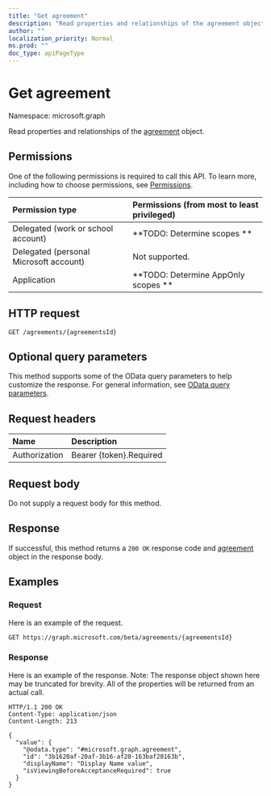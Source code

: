 ```yaml
---
title: "Get agreement"
description: "Read properties and relationships of the agreement object."
author: ""
localization_priority: Normal
ms.prod: ""
doc_type: apiPageType
---
```


# Get agreement

Namespace: microsoft.graph

Read properties and relationships of the [agreement](../resources/agreement.md) object.

## Permissions
One of the following permissions is required to call this API. To learn more, including how to choose permissions, see [Permissions](/concepts/permissions-reference.md).

|Permission type|Permissions (from most to least privileged)|
|:---|:---|
|Delegated (work or school account)|**TODO: Determine scopes **|
|Delegated (personal Microsoft account)|Not supported.|
|Application|**TODO: Determine AppOnly scopes **|

## HTTP request
<!-- {
  "blockType": "ignored"
}
-->
``` http
GET /agreements/{agreementsId}
```

## Optional query parameters
This method supports some of the OData query parameters to help customize the response. For general information, see [OData query parameters](/graph/query-parameters).

## Request headers
|Name|Description|
|:---|:---|
|Authorization|Bearer {token}.Required|

## Request body
Do not supply a request body for this method.

## Response
If successful, this method returns a `200 OK` response code and [agreement](../resources/agreement.md) object in the response body.

## Examples

### Request
Here is an example of the request.
<!-- {
  "blockType": "request",
  "name": "get_agreement"
}
-->
``` http
GET https://graph.microsoft.com/beta/agreements/{agreementsId}
```

### Response
Here is an example of the response. Note: The response object shown here may be truncated for brevity. All of the properties will be returned from an actual call.
<!-- {
  "blockType": "response",
  "truncated": true,
  "@odata.type": "microsoft.graph.agreement"
}
-->
``` http
HTTP/1.1 200 OK
Content-Type: application/json
Content-Length: 213

{
  "value": {
    "@odata.type": "#microsoft.graph.agreement",
    "id": "3b1620af-20af-3b16-af20-163baf20163b",
    "displayName": "Display Name value",
    "isViewingBeforeAcceptanceRequired": true
  }
}
```

